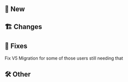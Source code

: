 ## 🥳 New
## 🏗️ Changes
## 🐜 Fixes
Fix V5 Migration for some of those users still needing that
## 🛠️ Other